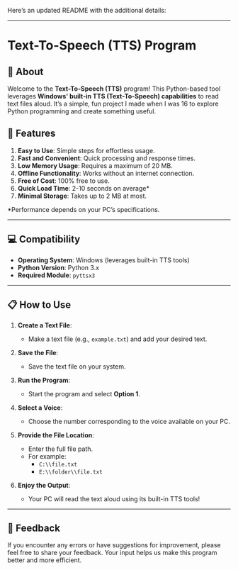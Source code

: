 Here’s an updated README with the additional details:

---

# Text-To-Speech (TTS) Program  

## 📜 About  

Welcome to the **Text-To-Speech (TTS)** program! This Python-based tool leverages **Windows' built-in TTS (Text-To-Speech) capabilities** to read text files aloud. It’s a simple, fun project I made when I was 16 to explore Python programming and create something useful.  


## 🌟 Features  

1. **Easy to Use**: Simple steps for effortless usage.  
2. **Fast and Convenient**: Quick processing and response times.  
3. **Low Memory Usage**: Requires a maximum of 20 MB.  
4. **Offline Functionality**: Works without an internet connection.  
5. **Free of Cost**: 100% free to use.  
6. **Quick Load Time**: 2-10 seconds on average*  
7. **Minimal Storage**: Takes up to 2 MB at most.  

*Performance depends on your PC’s specifications.  

---

## 💻 Compatibility  

- **Operating System**: Windows (leverages built-in TTS tools)  
- **Python Version**: Python 3.x  
- **Required Module**: `pyttsx3`  

---

## 📋 How to Use  

1. **Create a Text File**:  
   - Make a text file (e.g., `example.txt`) and add your desired text.  

2. **Save the File**:  
   - Save the text file on your system.  

3. **Run the Program**:  
   - Start the program and select **Option 1**.  

4. **Select a Voice**:  
   - Choose the number corresponding to the voice available on your PC.  

5. **Provide the File Location**:  
   - Enter the full file path.  
   - For example:  
     - `C:\\file.txt`  
     - `E:\\folder\\file.txt`  

6. **Enjoy the Output**:  
   - Your PC will read the text aloud using its built-in TTS tools!  

---

## 📢 Feedback  

If you encounter any errors or have suggestions for improvement, please feel free to share your feedback. Your input helps us make this program better and more efficient.  
